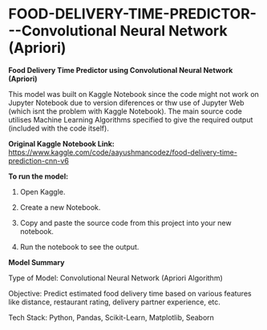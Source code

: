 # FOOD-DELIVERY-TIME-PREDICTOR---Convolutional Neural Network (Apriori)
**Food Delivery Time Predictor using Convolutional Neural Network (Apriori)**

This model was built on Kaggle Notebook since the code might not work on Jupyter Notebook due to version diferences or thw use of Jupyter Web (which isnt the problem with Kaggle Notebook). The main source code utilises Machine Learning Algorithms specified to give the required output (included with the code itself).

**Original Kaggle Notebook Link:** https://www.kaggle.com/code/aayushmancodez/food-delivery-time-prediction-cnn-v6

**To run the model:**

1) Open Kaggle.

2) Create a new Notebook.

3) Copy and paste the source code from this project into your new notebook.

4) Run the notebook to see the output.

**Model Summary**

Type of Model: Convolutional Neural Network (Apriori Algorithm)

Objective: Predict estimated food delivery time based on various features like distance, restaurant rating, delivery partner experience, etc.

Tech Stack: Python, Pandas, Scikit-Learn, Matplotlib, Seaborn
